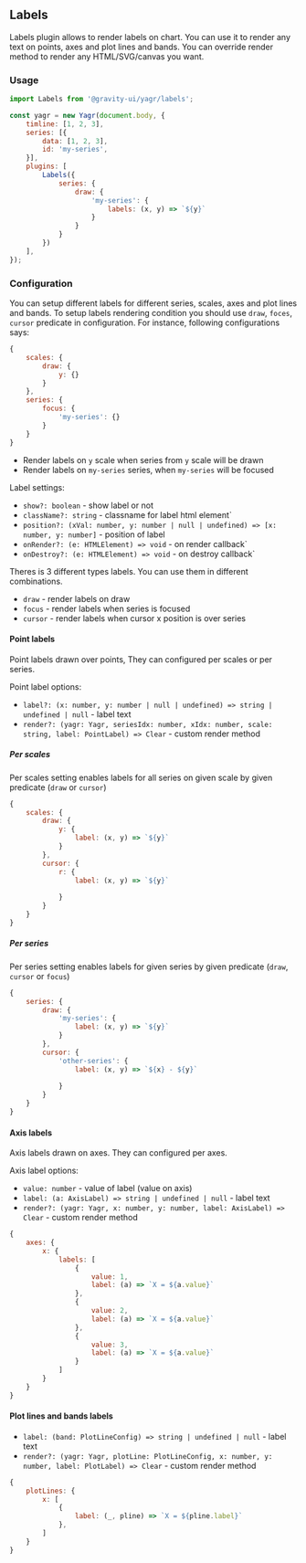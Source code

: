 ## Labels

Labels plugin allows to render labels on chart. You can use it to render any text on points, axes and plot lines and bands. You can override render method to render any HTML/SVG/canvas you want.

### Usage

```js
import Labels from '@gravity-ui/yagr/labels';

const yagr = new Yagr(document.body, {
    timline: [1, 2, 3],
    series: [{
        data: [1, 2, 3],
        id: 'my-series',
    }],
    plugins: [
        Labels({
            series: {
                draw: {
                    'my-series': {
                        labels: (x, y) => `${y}`
                    }
                }
            }  
        })
    ],
});

```

### Configuration

You can setup different labels for different series, scales, axes and plot lines and bands. To setup labels rendering condition you should use `draw`, `foces`, `cursor` predicate in configuration. For instance, following configurations says: 

```javascript
{
    scales: {
        draw: {
            y: {}
        }
    },
    series: {
        focus: {
            'my-series': {}
        }
    }
}
```
 - Render labels on `y` scale when series from `y` scale will be drawn
 - Render labels on `my-series` series, when `my-series` will be focused

Label settings:

-  `show?: boolean` - show label or not
-  `className?: string` - classname for label html element`
-  `position?: (xVal: number, y: number | null | undefined) => [x: number, y: number]` - position of label
-  `onRender?: (e: HTMLElement) => void` - on render callback`
-  `onDestroy?: (e: HTMLElement) => void` - on destroy callback`


Theres is 3 different types labels. You can use them in different combinations.
 
 - `draw` - render labels on draw
 - `focus` - render labels when series is focused
 - `cursor` - render labels when cursor x position is over series

#### Point labels

Point labels drawn over points, They can configured per scales or per series. 

Point label options: 

- `label?: (x: number, y: number | null | undefined) => string | undefined | null` - label text
- `render?: (yagr: Yagr, seriesIdx: number, xIdx: number, scale: string, label: PointLabel) => Clear` - custom render method

##### Per scales

Per scales setting enables labels for all series on given scale by given predicate (`draw` or `cursor`)

```javascript
{
    scales: {
        draw: {
            y: {
                label: (x, y) => `${y}`
            }
        },
        cursor: {
            r: {
                label: (x, y) => `${y}`
            
            }
        }
    }
}
```

##### Per series

Per series setting enables labels for given series by given predicate (`draw`, `cursor` or `focus`)

```javascript
{
    series: {
        draw: {
            'my-series': {
                label: (x, y) => `${y}`
            }
        },
        cursor: {
            'other-series': {
                label: (x, y) => `${x} - ${y}`
            
            }
        }
    }
}
```

#### Axis labels

Axis labels drawn on axes. They can configured per axes.

Axis label options:

- `value: number` - value of label (value on axis)
- `label: (a: AxisLabel) => string | undefined | null` - label text
- `render?: (yagr: Yagr, x: number, y: number, label: AxisLabel) => Clear` - custom render method

```javascript
{
    axes: {
        x: {
            labels: [
                {
                    value: 1,
                    label: (a) => `X = ${a.value}`
                },
                {
                    value: 2,
                    label: (a) => `X = ${a.value}`
                },
                {
                    value: 3,
                    label: (a) => `X = ${a.value}`
                }
            ]
        }
    }
}
```

#### Plot lines and bands labels

- `label: (band: PlotLineConfig) => string | undefined | null` - label text 
- `render?: (yagr: Yagr, plotLine: PlotLineConfig, x: number, y: number, label: PlotLabel) => Clear` - custom render method

```javascript
{
    plotLines: {
        x: [
            {
                label: (_, pline) => `X = ${pline.label}`
            },
        ]
    }
}
```
